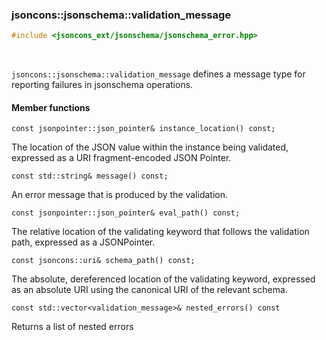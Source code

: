 ### jsoncons::jsonschema::validation_message

```cpp
#include <jsoncons_ext/jsonschema/jsonschema_error.hpp>
```

<br>

`jsoncons::jsonschema::validation_message` defines a message type for reporting failures in jsonschema operations.

#### Member functions

    const jsonpointer::json_pointer& instance_location() const;
The location of the JSON value within the instance being validated,
expressed as a URI fragment-encoded JSON Pointer.

    const std::string& message() const;
An error message that is produced by the validation.

    const jsonpointer::json_pointer& eval_path() const;         
The relative location of the validating keyword that follows 
the validation path, expressed as a JSONPointer. 

    const jsoncons::uri& schema_path() const;   
The absolute, dereferenced location of the validating keyword,
expressed as an absolute URI using the canonical URI of the 
relevant schema.

    const std::vector<validation_message>& nested_errors() const
Returns a list of nested errors

